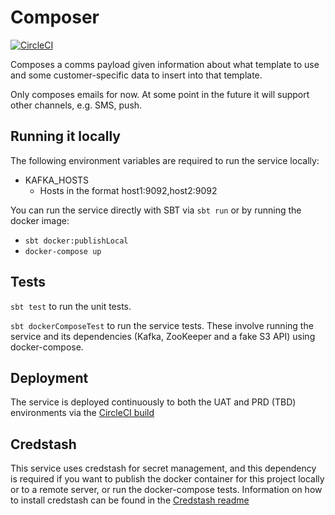# Composer

[![CircleCI](https://circleci.com/gh/ovotech/comms-composer/tree/master.svg?style=svg)](https://circleci.com/gh/ovotech/comms-composer/tree/master)

Composes a comms payload given information about what template to use and some customer-specific data to insert into that template.

Only composes emails for now. At some point in the future it will support other channels, e.g. SMS, push.

## Running it locally

The following environment variables are required to run the service locally:
* KAFKA_HOSTS
  * Hosts in the format host1:9092,host2:9092

You can run the service directly with SBT via `sbt run` or by running the docker image:
* `sbt docker:publishLocal`
* `docker-compose up`

## Tests

`sbt test` to run the unit tests.

`sbt dockerComposeTest` to run the service tests. These involve running the service and its dependencies (Kafka, ZooKeeper and a fake S3 API) using docker-compose.

## Deployment

The service is deployed continuously to both the UAT and PRD (TBD) environments via the [CircleCI build](https://circleci.com/gh/ovotech/comms-composer) 

## Credstash

This service uses credstash for secret management, and this dependency is required if you want to publish the docker container for this project locally or to a remote server, or run the docker-compose tests. Information on how to install credstash can be found in the [Credstash readme](https://github.com/fugue/credstash)
